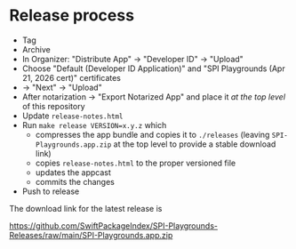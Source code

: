 # Release process

- Tag
- Archive
- In Organizer: "Distribute App" -> "Developer ID" -> "Upload"
- Choose "Default (Developer ID Application)" and "SPI Playgrounds (Apr 21, 2026 cert)" certificates
- -> "Next" -> "Upload"
- After notarization → "Export Notarized App" and place it _at the top level_ of this repository
- Update `release-notes.html`
- Run `make release VERSION=x.y.z` which
  - compresses the app bundle and copies it to `./releases` (leaving `SPI-Playgrounds.app.zip` at the top level to provide a stable download link)
  - copies `release-notes.html` to the proper versioned file
  - updates the appcast
  - commits the changes
- Push to release

The download link for the latest release is

https://github.com/SwiftPackageIndex/SPI-Playgrounds-Releases/raw/main/SPI-Playgrounds.app.zip
